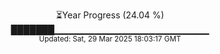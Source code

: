 <p align="center">
⏳Year Progress (24.04 %)<br>
███████▁▁▁▁▁▁▁▁▁▁▁▁▁▁▁▁▁▁▁▁▁▁▁ <br>
<sub>Updated: Sat, 29 Mar 2025 18:03:17 GMT</sub>
</p>

